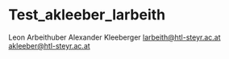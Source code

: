 # Test_akleeber_larbeith
Leon Arbeithuber
Alexander Kleeberger
larbeith@htl-steyr.ac.at
akleeber@htl-steyr.ac.at
